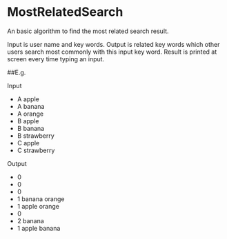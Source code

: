 # MostRelatedSearch
An basic algorithm to find the most related search result.

Input is user name and key words. Output is related key words which other users search most commonly with this input key word.
Result is printed at screen every time typing an input.

##E.g.

Input

*  A apple
*  A banana
*  A orange
*  B apple
*  B banana
*  B strawberry
*  C apple
*  C strawberry

Output

* 0
* 0
* 0
* 1 banana orange
* 1 apple orange
* 0
* 2 banana
* 1 apple banana
